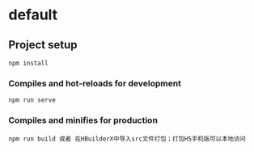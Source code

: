 # default

## Project setup
```
npm install
```

### Compiles and hot-reloads for development
```
npm run serve
```

### Compiles and minifies for production
```
npm run build 或者 在HBuilderX中导入src文件打包；打包H5手机版可以本地访问
```
